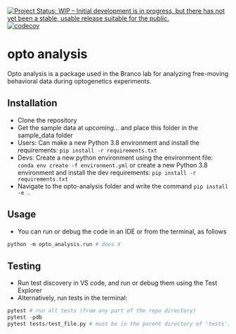 [![Project Status: WIP – Initial development is in progress, but there has not yet been a stable, usable release suitable for the public.](https://www.repostatus.org/badges/latest/wip.svg)](https://www.repostatus.org/#wip)
[![codecov](https://codecov.io/gh/philshams/opto-analysis/branch/master/graph/badge.svg?token=IDLENSLEP4)](https://codecov.io/gh/philshams/opto-analysis)

# opto analysis

Opto analysis is a package used in the Branco lab for analyzing free-moving behavioral data during optogenetics experiments.

## Installation

- Clone the repository
- Get the sample data at _upcoming..._ and place this folder in the sample_data folder
- Users: Can make a new Python 3.8 environment and install the requirements:
```pip install -r requirements.txt```
- Devs: Create a new python environment using the environment file: ```conda env create -f environment.yml``` or create a new Python 3.8 environment and install the dev requirements: ```pip install -r requirements.txt```
- Navigate to the opto-analysis folder and write the command ```pip install -e .```

## Usage

- You can run or debug the code in an IDE or from the terminal, as follows
```python
python -m opto_analysis.run # does X
```

## Testing
- Run test discovery in VS code, and run or debug them using the Test Explorer
- Alternatively, run tests in the terminal:
```python
pytest # run all tests (from any part of the repo directory)
pytest -pdb
pytest tests/test_file.py # must be in the parent directory of 'tests'; this will just test "file"
```

